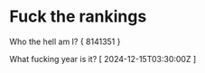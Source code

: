 # Fuck the rankings

Who the hell am I?
{ 8141351 }

What fucking year is it?
[ 2024-12-15T03:30:00Z ]

